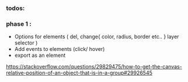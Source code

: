 ### todos:

### phase 1 :
- Options for elements ( del, change{ color, radius, border etc.. } layer selector )
- Add events to elements (click/ hover)
- export as an element

https://stackoverflow.com/questions/29829475/how-to-get-the-canvas-relative-position-of-an-object-that-is-in-a-group#29926545
